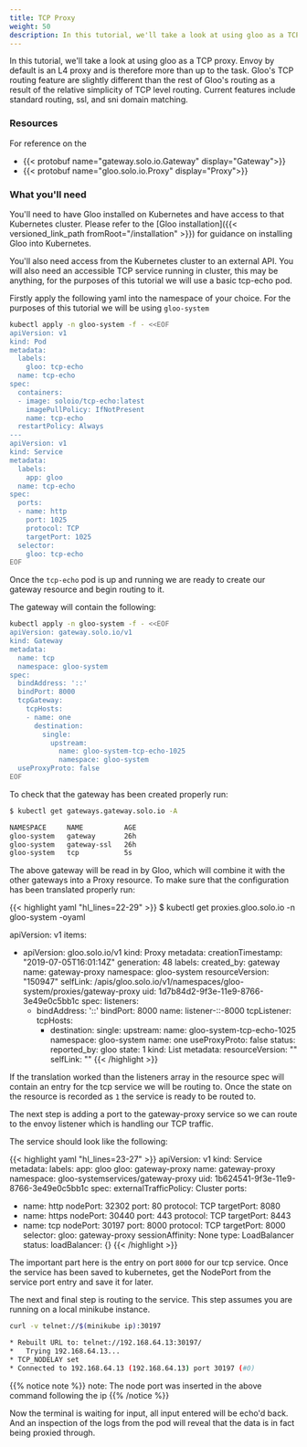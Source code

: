 ```yaml
---
title: TCP Proxy
weight: 50
description: In this tutorial, we'll take a look at using gloo as a TCP proxy.
---
```


In this tutorial, we'll take a look at using gloo as a TCP proxy. Envoy by default is an L4 proxy and is therefore
more than up to the task. Gloo's TCP routing feature are slightly different than the rest of Gloo's routing as a result
of the relative simplicity of TCP level routing. Current features include standard routing, ssl, and sni domain matching.

### Resources 

For reference on  the 

- {{< protobuf name="gateway.solo.io.Gateway" display="Gateway">}}
- {{< protobuf name="gloo.solo.io.Proxy" display="Proxy">}}

### What you'll need

You'll need to have Gloo installed on Kubernetes and have access to that Kubernetes cluster. Please refer to the
[Gloo installation]({{< versioned_link_path fromRoot="/installation" >}}) for guidance on installing Gloo into Kubernetes.

You'll also need access from the Kubernetes cluster to an external API. You will also need an accessible TCP service running 
in cluster, this may be anything, for the purposes of this tutorial we will use a basic tcp-echo pod.

Firstly apply the following yaml into the namespace of your choice. For the purposes of this tutorial we will be using `gloo-system`

```bash
kubectl apply -n gloo-system -f - <<EOF
apiVersion: v1
kind: Pod
metadata:
  labels:
    gloo: tcp-echo
  name: tcp-echo
spec:
  containers:
  - image: soloio/tcp-echo:latest
    imagePullPolicy: IfNotPresent
    name: tcp-echo
  restartPolicy: Always
---
apiVersion: v1
kind: Service
metadata:
  labels:
    app: gloo
  name: tcp-echo
spec:
  ports:
  - name: http
    port: 1025
    protocol: TCP
    targetPort: 1025
  selector:
    gloo: tcp-echo
EOF
```

Once the `tcp-echo` pod is up and running we are ready to create our gateway resource and begin routing to it.

The gateway will contain the following: 
```bash
kubectl apply -n gloo-system -f - <<EOF
apiVersion: gateway.solo.io/v1
kind: Gateway
metadata:
  name: tcp
  namespace: gloo-system
spec:
  bindAddress: '::'
  bindPort: 8000
  tcpGateway:
    tcpHosts:
    - name: one
      destination:
        single:
          upstream:
            name: gloo-system-tcp-echo-1025
            namespace: gloo-system
  useProxyProto: false
EOF
```

To check that the gateway has been created properly run:
```bash
$ kubectl get gateways.gateway.solo.io -A

NAMESPACE     NAME          AGE
gloo-system   gateway       26h
gloo-system   gateway-ssl   26h
gloo-system   tcp           5s
```


The above gateway will be read in by Gloo, which will combine it with the other gateways into a Proxy resource.
To make sure that the configuration has been translated properly run:

{{< highlight yaml "hl_lines=22-29" >}}
$ kubectl get proxies.gloo.solo.io -n gloo-system -oyaml

apiVersion: v1
items:
- apiVersion: gloo.solo.io/v1
  kind: Proxy
  metadata:
    creationTimestamp: "2019-07-05T16:01:14Z"
    generation: 48
    labels:
      created_by: gateway
    name: gateway-proxy
    namespace: gloo-system
    resourceVersion: "150947"
    selfLink: /apis/gloo.solo.io/v1/namespaces/gloo-system/proxies/gateway-proxy
    uid: 1d7b84d2-9f3e-11e9-8766-3e49e0c5bb1c
  spec:
    listeners:
    - bindAddress: '::'
      bindPort: 8000
      name: listener-::-8000
      tcpListener:
        tcpHosts:
        - destination:
            single:
              upstream:
                name: gloo-system-tcp-echo-1025
                namespace: gloo-system
          name: one
      useProxyProto: false
  status:
    reported_by: gloo
    state: 1
kind: List
metadata:
  resourceVersion: ""
  selfLink: ""
{{< /highlight >}}


If the translation worked than the listeners array in the resource spec will contain an entry for the tcp service we will be routing to.
Once the state on the resource is recorded as `1` the service is ready to be routed to.

The next step is adding a port to the gateway-proxy service so we can route to the envoy listener which is handling our TCP traffic.

The service should look like the following:

{{< highlight yaml "hl_lines=23-27" >}}
apiVersion: v1
kind: Service
metadata:
  labels:
    app: gloo
    gloo: gateway-proxy
  name: gateway-proxy
  namespace: gloo-systemservices/gateway-proxy
  uid: 1b624541-9f3e-11e9-8766-3e49e0c5bb1c
spec:
  externalTrafficPolicy: Cluster
  ports:
  - name: http
    nodePort: 32302
    port: 80
    protocol: TCP
    targetPort: 8080
  - name: https
    nodePort: 30440
    port: 443
    protocol: TCP
    targetPort: 8443
  - name: tcp
    nodePort: 30197
    port: 8000
    protocol: TCP
    targetPort: 8000
  selector:
    gloo: gateway-proxy
  sessionAffinity: None
  type: LoadBalancer
status:
  loadBalancer: {}
{{< /highlight >}}

The important part here is the entry on port `8000` for our tcp service. Once the service has been saved to kubernetes, get the NodePort from the
service port entry and save it for later.

The next and final step is routing to the service.
This step assumes you are running on a local minikube instance.
```bash
curl -v telnet://$(minikube ip):30197

* Rebuilt URL to: telnet://192.168.64.13:30197/
*   Trying 192.168.64.13...
* TCP_NODELAY set
* Connected to 192.168.64.13 (192.168.64.13) port 30197 (#0)

```

{{% notice note %}}
note: The node port was inserted in the above command following the ip
{{% /notice %}}


Now the terminal is waiting for input, all input entered will be echo'd back. And an inspection of the logs from the pod will reveal that the data
is in fact being proxied through.
